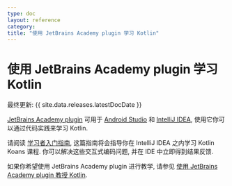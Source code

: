 ```yaml
---
type: doc
layout: reference
category:
title: "使用 JetBrains Academy plugin 学习 Kotlin"
---
```


# 使用 JetBrains Academy plugin 学习 Kotlin

最终更新: {{ site.data.releases.latestDocDate }}

[JetBrains Academy plugin](https://plugins.jetbrains.com/plugin/10081-jetbrains-academy) 可用于
[Android Studio](https://developer.android.com/studio)
和 [IntelliJ IDEA](https://www.jetbrains.com/idea/), 
使用它你可以通过代码实践来学习 Kotlin.

请阅读 [学习者入门指南](https://plugins.jetbrains.com/plugin/10081-jetbrains-academy/docs/learner-start-guide.html?section=Kotlin%20Koans),
这篇指南将会指导你在 IntelliJ IDEA 之内学习 Kotlin Koans 课程.
你可以解决这些交互式编码问题, 并在 IDE 中立即得到结果反馈. 

如果你希望使用 JetBrains Academy plugin 进行教学, 请参见 [使用 JetBrains Academy plugin 教授 Kotlin](edu-tools-educator.html).
